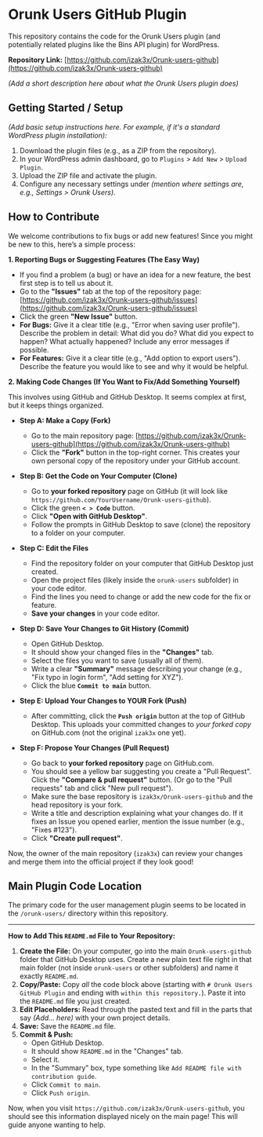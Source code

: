# Orunk Users GitHub Plugin

This repository contains the code for the Orunk Users plugin (and potentially related plugins like the Bins API plugin) for WordPress.

**Repository Link:** [https://github.com/izak3x/Orunk-users-github](https://github.com/izak3x/Orunk-users-github)

*(Add a short description here about what the Orunk Users plugin does)*

## Getting Started / Setup

*(Add basic setup instructions here. For example, if it's a standard WordPress plugin installation):*

1.  Download the plugin files (e.g., as a ZIP from the repository).
2.  In your WordPress admin dashboard, go to `Plugins` > `Add New` > `Upload Plugin`.
3.  Upload the ZIP file and activate the plugin.
4.  Configure any necessary settings under *(mention where settings are, e.g., Settings > Orunk Users)*.

## How to Contribute

We welcome contributions to fix bugs or add new features! Since you might be new to this, here’s a simple process:

**1. Reporting Bugs or Suggesting Features (The Easy Way)**

* If you find a problem (a bug) or have an idea for a new feature, the best first step is to tell us about it.
* Go to the **"Issues"** tab at the top of the repository page: [https://github.com/izak3x/Orunk-users-github/issues](https://github.com/izak3x/Orunk-users-github/issues)
* Click the green **"New Issue"** button.
* **For Bugs:** Give it a clear title (e.g., "Error when saving user profile"). Describe the problem in detail: What did you do? What did you expect to happen? What actually happened? Include any error messages if possible.
* **For Features:** Give it a clear title (e.g., "Add option to export users"). Describe the feature you would like to see and why it would be helpful.

**2. Making Code Changes (If You Want to Fix/Add Something Yourself)**

This involves using GitHub and GitHub Desktop. It seems complex at first, but it keeps things organized.

* **Step A: Make a Copy (Fork)**
    * Go to the main repository page: [https://github.com/izak3x/Orunk-users-github](https://github.com/izak3x/Orunk-users-github)
    * Click the **"Fork"** button in the top-right corner. This creates your own personal copy of the repository under your GitHub account.

* **Step B: Get the Code on Your Computer (Clone)**
    * Go to **your forked repository** page on GitHub (it will look like `https://github.com/YourUsername/Orunk-users-github`).
    * Click the green **`< > Code`** button.
    * Click **"Open with GitHub Desktop"**.
    * Follow the prompts in GitHub Desktop to save (clone) the repository to a folder on your computer.

* **Step C: Edit the Files**
    * Find the repository folder on your computer that GitHub Desktop just created.
    * Open the project files (likely inside the `orunk-users` subfolder) in your code editor.
    * Find the lines you need to change or add the new code for the fix or feature.
    * **Save your changes** in your code editor.

* **Step D: Save Your Changes to Git History (Commit)**
    * Open GitHub Desktop.
    * It should show your changed files in the **"Changes"** tab.
    * Select the files you want to save (usually all of them).
    * Write a clear **"Summary"** message describing your change (e.g., "Fix typo in login form", "Add setting for XYZ").
    * Click the blue **`Commit to main`** button.

* **Step E: Upload Your Changes to YOUR Fork (Push)**
    * After committing, click the **`Push origin`** button at the top of GitHub Desktop. This uploads your committed changes to *your forked copy* on GitHub.com (not the original `izak3x` one yet).

* **Step F: Propose Your Changes (Pull Request)**
    * Go back to **your forked repository** page on GitHub.com.
    * You should see a yellow bar suggesting you create a "Pull Request". Click the **"Compare & pull request"** button. (Or go to the "Pull requests" tab and click "New pull request").
    * Make sure the base repository is `izak3x/Orunk-users-github` and the head repository is your fork.
    * Write a title and description explaining what your changes do. If it fixes an Issue you opened earlier, mention the issue number (e.g., "Fixes #123").
    * Click **"Create pull request"**.

Now, the owner of the main repository (`izak3x`) can review your changes and merge them into the official project if they look good!

## Main Plugin Code Location

The primary code for the user management plugin seems to be located in the `/orunk-users/` directory within this repository.

---

**How to Add This `README.md` File to Your Repository:**

1.  **Create the File:** On your computer, go into the main `Orunk-users-github` folder that GitHub Desktop uses. Create a new plain text file right in that main folder (not inside `orunk-users` or other subfolders) and name it exactly `README.md`.
2.  **Copy/Paste:** Copy *all* the code block above (starting with `# Orunk Users GitHub Plugin` and ending with `within this repository.`). Paste it into the `README.md` file you just created.
3.  **Edit Placeholders:** Read through the pasted text and fill in the parts that say *(Add... here)* with your own project details.
4.  **Save:** Save the `README.md` file.
5.  **Commit & Push:**
    * Open GitHub Desktop.
    * It should show `README.md` in the "Changes" tab.
    * Select it.
    * In the "Summary" box, type something like `Add README file with contribution guide`.
    * Click `Commit to main`.
    * Click `Push origin`.

Now, when you visit `https://github.com/izak3x/Orunk-users-github`, you should see this information displayed nicely on the main page! This will guide anyone wanting to help.
